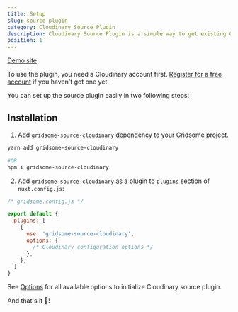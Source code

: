 ```yaml
---
title: Setup
slug: source-plugin
category: Cloudinary Source Plugin
description: Cloudinary Source Plugin is a simple way to get existing Cloudinary assets to use in Gridsome apps with optimization.
position: 1
---
```


[Demo site](/demo)

To use the plugin, you need a Cloudinary account first. [Register for a free account](https://cloudinary.com/users/register/free) if you haven't got one yet.

You can set up the source plugin easily in two following steps:

## Installation

1. Add `gridsome-source-cloudinary` dependency to your Gridsome project.

  ```bash
  yarn add gridsome-source-cloudinary

  #OR
  npm i gridsome-source-cloudinary
  ```

2. Add `gridsome-source-cloudinary` as a plugin to `plugins` section of `nuxt.config.js`:

  ```js
  /* gridsome.config.js */

  export default {
    plugins: [
      {
        use: 'gridsome-source-cloudinary',
        options: {
          /* Cloudinary configuration options */
        },
      },
    ]
  }
  ```

See [Options](#configure-options) for all available options to initialize Cloudinary source plugin.

And that's it 🎉!
